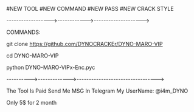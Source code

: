 #NEW TOOL
#NEW COMMAND
#NEW PASS
#NEW CRACK STYLE

------------------>------------>-------------------->

COMMANDS:

git clone https://github.com/DYNOCRACKEr/DYNO-MARO-VIP


cd DYNO-MARO-VIP


python DYNO-MARO-VIPx-Enc.pyc

---------->------------->--------------------------------->

The Tool Is Paid Send Me MSG In Telegram My UserName: @i4m_DYNO


Only 5$ for 2 month
